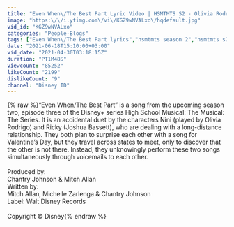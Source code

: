 ```yaml
---
title: "Even When\/The Best Part Lyric Video | HSMTMTS S2 - Olivia Rodrigo & Joshua Bassett"
image: "https:\/\/i.ytimg.com\/vi\/KGZ9wNVALxo\/hqdefault.jpg"
vid_id: "KGZ9wNVALxo"
categories: "People-Blogs"
tags: ["Even When\/The Best Part lyrics","hsmtmts season 2","hsmtmts s2"]
date: "2021-06-18T15:10:00+03:00"
vid_date: "2021-04-30T03:18:15Z"
duration: "PT1M48S"
viewcount: "85252"
likeCount: "2199"
dislikeCount: "9"
channel: "Disney ID"
---
```

{% raw %}“Even When/The Best Part” is a song from the upcoming season two, episode three of the Disney+ series High School Musical: The Musical: The Series. It is an accidental duet by the characters Nini (played by Olivia Rodrigo) and Ricky (Joshua Bassett), who are dealing with a long-distance relationship. They both plan to surprise each other with a song for Valentine’s Day, but they travel across states to meet, only to discover that the other is not there. Instead, they unknowingly perform these two songs simultaneously through voicemails to each other.<br /><br />Produced by:<br />Chantry Johnson &amp; Mitch Allan<br />Written by:<br />Mitch Allan, Michelle Zarlenga &amp; Chantry Johnson<br />Label: Walt Disney Records<br /><br />Copyright © Disney{% endraw %}
